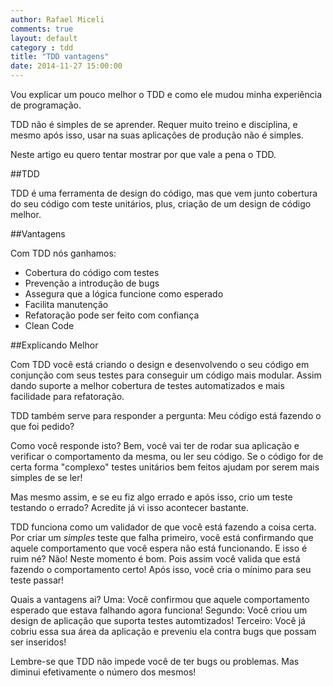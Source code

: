 ```yaml
---
author: Rafael Miceli
comments: true
layout: default
category : tdd
title: "TDD vantagens"
date: 2014-11-27 15:00:00
---
```


Vou explicar um pouco melhor o TDD e como ele mudou minha experiência de programação. 
 
TDD não é simples de se aprender. Requer muito treino e disciplina, e mesmo após isso, usar na suas aplicações de produção não é simples. 
 
Neste artigo eu quero tentar mostrar por que vale a pena o TDD. 

##TDD
 
TDD é uma ferramenta de design do código, mas que vem junto cobertura do seu código com teste unitários, plus, criação de um design de código melhor. 

##Vantagens
 
Com TDD nós ganhamos: 
 
- Cobertura do código com testes 
- Prevenção a introdução de bugs 
- Assegura que a lógica funcione como esperado 
- Facilita manutenção 
- Refatoração pode ser feito com confiança 
- Clean Code 
 
##Explicando Melhor
 
Com TDD  você está criando o design e desenvolvendo o seu código em conjunção com seus testes para conseguir um código mais modular. Assim dando suporte a melhor cobertura de testes automatizados e mais facilidade para refatoração. 
 
TDD também serve para responder a pergunta: Meu código está fazendo o que foi pedido? 
 
Como você responde isto? Bem, você vai ter de rodar sua aplicação e verificar o comportamento da mesma, ou ler seu código. Se o código for de certa forma "complexo" testes unitários bem feitos ajudam por serem mais simples de se ler! 
 
Mas mesmo assim, e se eu fiz algo errado e após isso, crio um teste testando o errado? Acredite já vi isso acontecer bastante. 
 
TDD funciona como um validador de que você está fazendo a coisa certa. Por criar um *simples* teste que falha primeiro, você está confirmando que aquele comportamento que você espera não está funcionando. E isso é ruim né? Não! Neste momento é bom. Pois assim você valida que está fazendo o comportamento certo! Após isso, você cria o mínimo para seu teste passar! 
 
Quais a vantagens ai? Uma: Você confirmou que aquele comportamento esperado que estava falhando agora funciona! Segundo:  Você criou um design de aplicação que suporta testes automtizados! Terceiro: Você já cobriu essa sua área da aplicação e preveniu ela contra bugs que possam ser inseridos! 
 
Lembre-se que TDD não impede você de ter bugs ou problemas. Mas diminui efetivamente o número dos mesmos! 



